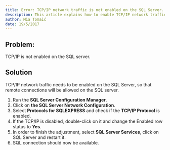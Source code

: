 ```yaml
---
title: Error: TCP/IP network traffic is not enabled on the SQL Server.
description: This article explains how to enable TCP/IP network traffic on SQL server. 
author: Mia Tomaić
date: 19/5/2017
---
```


## Problem:
TCP/IP is not enabled on the SQL server.

## Solution
TCP/IP network traffic needs to be enabled on the SQL Server, so that remote connections will be allowed on the SQL server.
1. Run the **SQL Server Configuration Manager**.
2. Click on **the SQL Server Network Configuration**.
3. Select **Protocols for SQLEXPRESS** and check if the **TCP/IP Protocol** is enabled.
4. If the TCP/IP is disabled, double-click on it and change the Enabled row status to **Yes**.
5. In order to finish the adjustment, select **SQL Server Services**, click on SQL Server and restart it.
6. SQL connection should now be available.